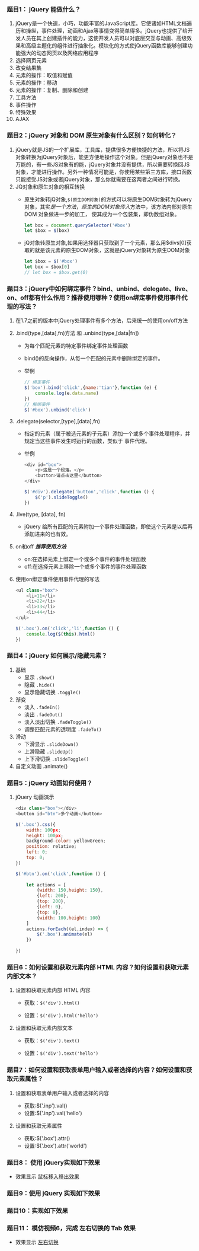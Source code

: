 ### 题目1： jQuery 能做什么？
1. jQuery是一个快速，小巧，功能丰富的JavaScript库。它使诸如HTML文档遍历和操纵，事件处理，动画和Ajax等事情变得简单得多。jQuery也提供了给开发人员在其上创建插件的能力，这使开发人员可以对底层交互与动画、高级效果和高级主题化的组件进行抽象化。模块化的方式使jQuery函数库能够创建功能强大的动态网页以及网络应用程序
2. 选择网页元素
3. 改变结果集
4. 元素的操作：取值和赋值
5. 元素的操作：移动
6. 元素的操作：复制、删除和创建
7. 工具方法
8. 事件操作
9. 特殊效果
10. AJAX

### 题目2：jQuery 对象和 DOM 原生对象有什么区别？如何转化？
1.  jQuery就是JS的一个扩展库，工具库，提供很多方便快捷的方法，所以将JS对象转换为jQuery对象后，能更方便地操作这个对象。但是jQuery对象也不是万能的，有一些JS对象有的能，jQuery对象并没有提供，所以需要转换回JS对象，才能进行操作。另外一种情况可能是，你使用某些第三方库，接口函数只能接受JS对象或者jQuery对象，那么你就需要在这两者之间进行转换。
2. JQ对象和原生对象的相互转换
    - 原生对象转jQ对象,`$(原生DOM对象)`的方式可以将原生DOM对象转为jQuery对象，其实$是一个方法，原生的DOM对象传入$方法中，该方法内部对原生 DOM 对象做进一步的加工， 使其成为一个包装集，即伪数组对象。
    
        ```javascript
        let box = document.querySelector('#box')
        let $box = $(box)
        ```
    - jQ对象转原生对象,如果用选择器只获取到了一个元素，那么用$divs[0]获取的就是该元素的原生DOM对象，这就是jQuery对象转为原生DOM对象
        
        ```javascript
        let $box = $('#box')
        let box = $box[0]
        // let box = $box.get(0)
        ```

### 题目3：jQuery中如何绑定事件？bind、unbind、delegate、live、on、off都有什么作用？推荐使用哪种？使用on绑定事件使用事件代理的写法？

1. 在1.7之前的版本中jQuery处理事件有多个方法，后来统一的使用on/off方法
2. .bind(type,[data],fn)方法 和 .unbind(type,[data|fn])
    - 为每个匹配元素的特定事件绑定事件处理函数
    - bind()的反向操作，从每一个匹配的元素中删除绑定的事件。        
    - 举例
    
        ```javascript
        // 绑定事件
        $('box').bind('click',{name:'tian'},function (e) {
            console.log(e.data.name)
        })
        // 解绑事件
        $('#box').unbind('click')
        ```
3. .delegate(selector,[type],[data],fn)
    - 指定的元素（属于被选元素的子元素）添加一个或多个事件处理程序，并规定当这些事件发生时运行的函数，类似于 事件代理。
    - 举例
    
        ```javascript
        <div id="box">
            <p>这是一个段落。</p>
            <button>请点击这里</button>
        </div>
        
        $('#div').delegate('button','click',function () {
            $('p').slideToggle()
        })
        ```
4. .live(type, [data], fn)
    - jQuery 给所有匹配的元素附加一个事件处理函数，即使这个元素是以后再添加进来的也有效。
5. on和off ***推荐使用方法***
    - on:在选择元素上绑定一个或多个事件的事件处理函数
    - off:在选择元素上移除一个或多个事件的事件处理函数

6. 使用on绑定事件使用事件代理的写法

    ```javascript
    <ul class="box">
        <li>11</li>
        <li>22</li>
        <li>33</li>
        <li>44</li>
    </ul>
    
    $('.box').on('click','li',function () {
        console.log($(this).html()
    })   
    ```    

### 题目4：jQuery 如何展示/隐藏元素？
1. 基础
    - 显示 `.show()`
    - 隐藏 `.hide()`
    - 显示隐藏切换 `.toggle()`
2. 渐变
    - 淡入 `.fadeIn()`
    - 淡出 `.fadeOut()`
    - 淡入淡出切换 `.fadeToggle()`
    - 调整匹配元素的透明度 `.fadeTo()`
3. 滑动
    - 下滑显示 `.slideDown()`
    - 上滑隐藏 `.slideUp()`
    - 上下滑切换 `.slideToggle()`
4. 自定义动画 .animate()

### 题目5：jQuery 动画如何使用？
1. jQuery 动画演示
    
    ```javascript
    <div class="box"></div>
    <button id="btn">多个动画</button>
    
    $('.box').css({
        width: 100px;
        height: 100px;
        background-color: yellowGreen;
        position: relative;
        left: 0;
        top: 0;
    })

    $('#btn').on('click',function () {
        
        let actions = [
            {width: 150,height: 150},
            {left: 200},
            {top: 200},
            {left: 0},
            {top: 0},
            {width: 100,height: 100}
        ]
        actions.forEach((el,index) => {
            $('.box').animate(el)
        })
        
    })
    
    ```

### 题目6：如何设置和获取元素内部 HTML 内容？如何设置和获取元素内部文本？
1. 设置和获取元素内部 HTML 内容 
    - 获取：`$('div').html()`
    
    - 设置：`$('div').html('hello')`
2. 设置和获取元素内部文本
    - 获取：`$('div').text()`

    - 设置：`$('div').text('hello')`

### 题目7：如何设置和获取表单用户输入或者选择的内容？如何设置和获取元素属性？
1. 设置和获取表单用户输入或者选择的内容
    - 获取:$('.inp').val()
    - 设置:$('.inp').val('hello')

2. 设置和获取元素属性
    - 获取:$('.box').attr()
    - 设置:$('.box').attr('world')

### 题目8： 使用 jQuery实现如下效果

- 效果显示 [鼠标移入移出效果](http://js.jirengu.com/cewan/4/edit)

### 题目9：使用 jQuery 实现如下效果

### 题目10：实现如下效果  

### 题目11： 模仿视频6，完成 左右切换的 Tab 效果

- 效果显示 [左右切换](http://js.jirengu.com/jitok/7/edit)

